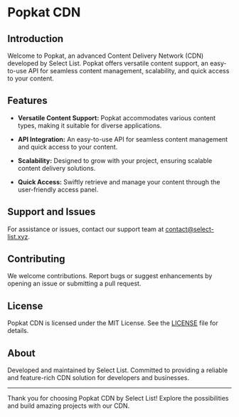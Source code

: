 # Popkat CDN

## Introduction

Welcome to Popkat, an advanced Content Delivery Network (CDN) developed by Select List. Popkat offers versatile content support, an easy-to-use API for seamless content management, scalability, and quick access to your content.

## Features

- **Versatile Content Support:** Popkat accommodates various content types, making it suitable for diverse applications.
  
- **API Integration:** An easy-to-use API for seamless content management and quick access to your content.

- **Scalability:** Designed to grow with your project, ensuring scalable content delivery solutions.

- **Quick Access:** Swiftly retrieve and manage your content through the user-friendly access panel.

## Support and Issues

For assistance or issues, contact our support team at [contact@select-list.xyz](mailto:contact@select-list.xyz).

## Contributing

We welcome contributions. Report bugs or suggest enhancements by opening an issue or submitting a pull request.

## License

Popkat CDN is licensed under the MIT License. See the [LICENSE](https://github.com/popkat-cdn/api/blob/main/LICENSE) file for details.

## About

Developed and maintained by Select List. Committed to providing a reliable and feature-rich CDN solution for developers and businesses.

---

Thank you for choosing Popkat CDN by Select List! Explore the possibilities and build amazing projects with our CDN.
